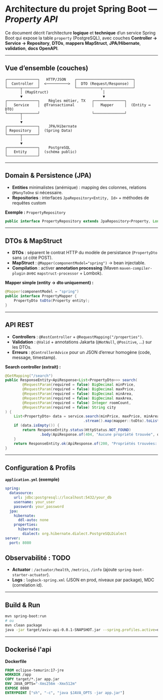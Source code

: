 
#  Architecture du projet Spring Boot — *Property API*

Ce document décrit l’architecture **logique** et **technique** d’un service Spring Boot qui expose la table `property` (PostgreSQL), avec couches **Controller → Service → Repository**, **DTOs**, **mappers MapStruct**, **JPA/Hibernate**, **validation**, **docs OpenAPI**.

---

## Vue d’ensemble (couches)

```
┌──────────────┐   HTTP/JSON    ┌──────────────────────────┐
│  Controller  │  <──────────>  │  DTO (Request/Response)  │
└──────┬───────┘                └───────────┬──────────────┘
       │ (MapStruct)                         │
       ▼                                     ▼
┌──────────────┐    Règles métier, TX   ┌──────────────┐
│   Service    │  @Transactional        │   Mapper     │  (Entity ↔ DTO)
└──────┬───────┘                        └──────────────┘
       │
       ▼
┌──────────────┐    JPA/Hibernate
│ Repository   │  (Spring Data)
└──────┬───────┘
       │
       ▼
┌──────────────┐    PostgreSQL
│   Entity     │  (schéma public)
└──────────────┘
```



---

##  Domain & Persistence (JPA)

- **Entities** minimalistes (anémique) : mapping des colonnes, relations `@ManyToOne` si nécessaire.
- **Repositories** : interfaces `JpaRepository<Entity, Id>` + méthodes de requêtes custom


**Exemple :** `PropertyRepository`
```java
public interface PropertyRepository extends JpaRepository<Property, Long>, JpaSpecificationExecutor<Property> {}
```

---

## DTOs & MapStruct

- **DTOs** : séparent le contrat HTTP du modèle de persistance (`PropertyDto` sans `id` côté POST).
- **MapStruct** : `@Mapper(componentModel="spring")` → bean injectable.
- **Compilation** : activer **annotation processing** (Maven `maven-compiler-plugin` avec `mapstruct-processor` + Lombok).

**Mapper simple (entity → dto uniquement) :**
```java
@Mapper(componentModel = "spring")
public interface PropertyMapper {
    PropertyDto toDto(Property entity);
}
```

---

## API REST

- **Controllers** : `@RestController` + `@RequestMapping("/properties")`.
- **Validation** : `@Valid` + annotations Jakarta (`@NotNull`, `@Positive`, …) sur les DTOs.
- **Erreurs** : `@ControllerAdvice` pour un JSON d’erreur homogène (code, message, timestamp).

**Search controller (extrait) :**
```java
@GetMapping("/search")
public ResponseEntity<ApiResponse<List<PropertyDto>>> search(
        @RequestParam(required = false) BigDecimal minPrice,
        @RequestParam(required = false) BigDecimal maxPrice,
        @RequestParam(required = false) BigDecimal minArea,
        @RequestParam(required = false) BigDecimal maxArea,
        @RequestParam(required = false) Integer roomCount,
        @RequestParam(required = false) String city
) {
    List<PropertyDto> data = service.search(minPrice, maxPrice, minArea, maxArea, roomCount, city)
                                    .stream().map(mapper::toDto).toList();
    if (data.isEmpty()) {
        return ResponseEntity.status(HttpStatus.NOT_FOUND)
                .body(ApiResponse.of(404, "Aucune propriété trouvée", data));
    }
    return ResponseEntity.ok(ApiResponse.of(200, "Propriétés trouvées: " + data.size(), data));
}
```

---

##  Configuration & Profils

**`application.yml` (exemple)**
```yaml
spring:
  datasource:
    url: jdbc:postgresql://localhost:5432/your_db
    username: your_user
    password: your_password
  jpa:
    hibernate:
      ddl-auto: none
    properties:
      hibernate:
        dialect: org.hibernate.dialect.PostgreSQLDialect
server:
  port: 8080
```


## Observabilité : TODO

- **Actuator** : `/actuator/health`, `/metrics`, `/info` (ajoute `spring-boot-starter-actuator`).
- **Logs** : `logback-spring.xml` (JSON en prod, niveaux par package), MDC (correlation id).

---

## Build & Run

```bash
mvn spring-boot:run
# ou
mvn clean package
java -jar target/aviv-api-0.0.1-SNAPSHOT.jar --spring.profiles.active=dev
```

---

## Dockerisé l'api

**Dockerfile**
```dockerfile
FROM eclipse-temurin:17-jre
WORKDIR /app
COPY target/*.jar app.jar
ENV JAVA_OPTS="-Xms256m -Xmx512m"
EXPOSE 8080
ENTRYPOINT ["sh", "-c", "java $JAVA_OPTS -jar app.jar"]
```

